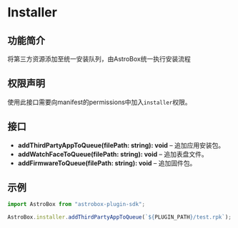 # Installer

## 功能简介
将第三方资源添加至统一安装队列，由AstroBox统一执行安装流程

## 权限声明
使用此接口需要向manifest的permissions中加入`installer`权限。

## 接口
- **addThirdPartyAppToQueue(filePath: string): void** – 追加应用安装包。  
- **addWatchFaceToQueue(filePath: string): void** – 追加表盘文件。  
- **addFirmwareToQueue(filePath: string): void** – 追加固件包。  

## 示例
```typescript
import AstroBox from "astrobox-plugin-sdk";

AstroBox.installer.addThirdPartyAppToQueue(`${PLUGIN_PATH}/test.rpk`);